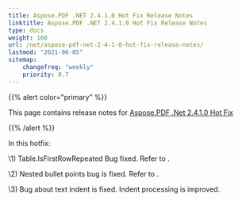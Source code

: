 ```yaml
---
title: Aspose.PDF .NET 2.4.1.0 Hot Fix Release Notes
linktitle: Aspose.PDF .NET 2.4.1.0 Hot Fix Release Notes
type: docs
weight: 160
url: /net/aspose-pdf-net-2-4-1-0-hot-fix-release-notes/
lastmod: "2021-06-05"
sitemap:
    changefreq: "weekly"
    priority: 0.7
---
```


{{% alert color="primary" %}}

This page contains release notes for [Aspose.PDF .Net 2.4.1.0 Hot Fix](https://downloads.aspose.com/pdf/net/new-releases/aspose.pdf-.net-2.4.1.0-hot-fix/)

{{% /alert %}}

In this hotfix:

\1) Table.IsFirstRowRepeated Bug fixed. Refer to .

\2) Nested bullet points bug is fixed. Refer to .

\3) Bug about text indent is fixed. Indent processing is improved.
